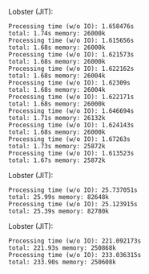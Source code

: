 
Lobster (JIT):

	Processing time (w/o IO): 1.658476s
	total: 1.74s memory: 26000k
	Processing time (w/o IO): 1.615656s
	total: 1.68s memory: 26000k
	Processing time (w/o IO): 1.621573s
	total: 1.68s memory: 26000k
	Processing time (w/o IO): 1.622162s
	total: 1.68s memory: 26004k
	Processing time (w/o IO): 1.62309s
	total: 1.68s memory: 26004k
	Processing time (w/o IO): 1.622171s
	total: 1.68s memory: 26000k
	Processing time (w/o IO): 1.646694s
	total: 1.71s memory: 26132k
	Processing time (w/o IO): 1.624143s
	total: 1.68s memory: 26000k
	Processing time (w/o IO): 1.67263s
	total: 1.73s memory: 25872k
	Processing time (w/o IO): 1.613523s
	total: 1.67s memory: 25872k

Lobster (JIT):

	Processing time (w/o IO): 25.737051s
	total: 25.99s memory: 82648k
	Processing time (w/o IO): 25.123915s
	total: 25.39s memory: 82780k

Lobster (JIT):

	Processing time (w/o IO): 221.092173s
	total: 221.93s memory: 250868k
	Processing time (w/o IO): 233.036315s
	total: 233.90s memory: 250608k
